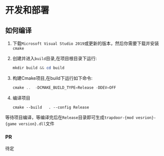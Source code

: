 # 开发和部署

## 如何编译
1. 下载`Microsoft Visual Studio 2019`或更新的版本，然后你需要下载并安装`cmake`

2. 创建并进入`build`目录,在项目根目录下运行:

   ```powershell
   mkdir build && cd build
   ```

3. 构建Cmake项目,在build下运行如下命令:

   ```powershell
   cmake ..  -DCMAKE_BUILD_TYPE=Release -DDEV=OFF
   ```

4. 编译项目

   ```
   cmake --build   . --config Release
   ```

等待项目编译，等编译完后在`Release`目录即可生成`trapdoor-{mod vesrion}-{game version}.dll`文件

### PR

待定


